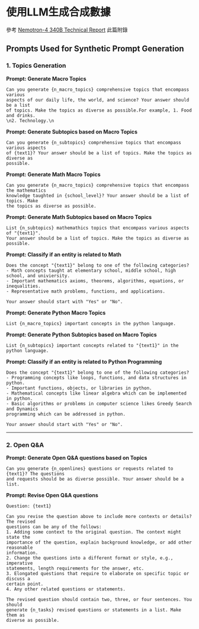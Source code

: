 # 使用LLM生成合成數據

參考 [Nemotron-4 340B Technical Report](nemotron-4-340b-technical-report.md) 此篇附錄

## Prompts Used for Synthetic Prompt Generation

### 1. Topics Generation

**Prompt: Generate Macro Topics**

```
Can you generate {n_macro_topics} comprehensive topics that encompass various
aspects of our daily life, the world, and science? Your answer should be a list
of topics. Make the topics as diverse as possible.For example, 1. Food and drinks.
\n2. Technology.\n
```

**Prompt: Generate Subtopics based on Macro Topics**

```
Can you generate {n_subtopics} comprehensive topics that encompass various aspects
of {text1}? Your answer should be a list of topics. Make the topics as diverse as
possible.
```

**Prompt: Generate Math Macro Topics**

```
Can you generate {n_macro_topics} comprehensive topics that encompass the mathematics
knowledge taughted in {school_level}? Your answer should be a list of topics. Make
the topics as diverse as possible.
```

**Prompt: Generate Math Subtopics based on Macro Topics**

```
List {n_subtopics} mathemathics topics that encompass various aspects of "{text1}".
Your answer should be a list of topics. Make the topics as diverse as possible.
```

**Prompt: Classify if an entity is related to Math**

```
Does the concept "{text1}" belong to one of the following categories?
- Math concepts taught at elementary school, middle school, high school, and univiersity.
- Important mathematics axioms, theorems, algorithms, equations, or inequalities.
- Representative math problems, functions, and applications.

Your answer should start with "Yes" or "No".
```

**Prompt: Generate Python Macro Topics**

```
List {n_macro_topics} important concepts in the python language.
```

**Prompt: Generate Python Subtopics based on Macro Topics**

```
List {n_subtopics} important concepts related to "{text1}" in the python language.
```

**Prompt: Classify if an entity is related to Python Programming**

```
Does the concept "{text1}" belong to one of the following categories?
- Programming concepts like loops, functions, and data structures in python.
- Important functions, objects, or libraries in python.
- Mathematical concepts like linear algebra which can be implemented in python.
- Basic algorithms or problems in computer science likes Greedy Search and Dynamics
programming which can be addressed in python.

Your answer should start with "Yes" or "No".
```

***

### 2. Open Q\&A

**Prompt: Generate Open Q\&A questions based on Topics**

```
Can you generate {n_openlines} questions or requests related to {text1}? The questions
and requests should be as diverse possible. Your answer should be a list.
```

**Prompt: Revise Open Q\&A questions**

```
Question: {text1}

Can you revise the question above to include more contexts or details? The revised
questions can be any of the follows:
1. Adding some context to the original question. The context might state the
importance of the question, explain background knowledge, or add other reasonable
information.
2. Change the questions into a different format or style, e.g., imperative
statements, length requirements for the answer, etc.
3. Elongated questions that require to elaborate on specific topic or discuss a
certain point.
4. Any other related questions or statements.

The revised question should contain two, three, or four sentences. You should
generate {n_tasks} revised questions or statements in a list. Make them as
diverse as possible.
```
